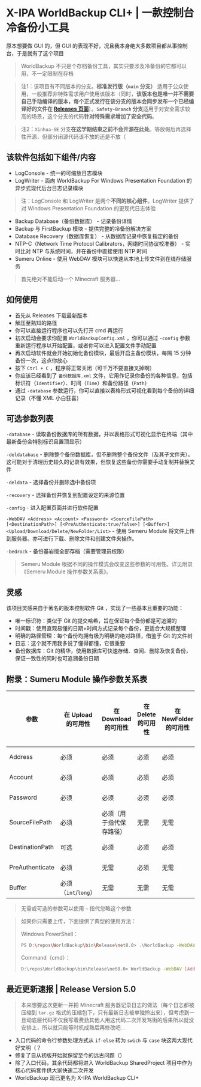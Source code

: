 ﻿# X-IPA WorldBackup CLI+ | 一款控制台冷备份小工具

原本想要做 GUI 的，但 GUI 的表现不好，况且我本身绝大多数项目都从事控制台，于是就有了这个项目

> WorldBackup 不只是个存档备份工具，其实只要涉及冷备份的它都可以用，不一定限制在存档

> 注1：该项目有不同版本的分支。**标准发行版（`main` 分支）** 适用于公众使用，一般推荐非特殊需求用户使用该版本（同时，**该版本也是唯一并不需要自己手动编译的版本，每个正式发行在该分支的版本会同步发布一个已经编译好的文件在 [Releases 页面](https://github.com/Lavaver/WorldBackup/releases)**）。**`Safety-Branch` 分支**适用于对安全需求较高的场景，这个分支的代码**针对特殊需求增加了安全代码**。

> 注2：`Xinhua-SE` 分支**在这学期结束之前不会开源在此处**。等放假后再选择性开源，但部分闭源代码该不放的还是不放（

## 该软件包括如下组件/内容

- LogConsole - 统一的可缩放日志模块
- LogWriter - 面向 WorldBackup For Windows Presentation Foundation 的异步式现代后台日志记录模块

> 注：LogConsole 和 LogWriter 是两个**不同的核心组件**。LogWriter 提供了对 Windows Presentation Foundation 的更现代日志体验

- Backup Database（备份数据库） - 记录备份详情
- Backup 与 FirstBackup 模块 - 提供完整的冷备份解决方案
- Database Recovery（数据库恢复） - 从数据库记录中恢复指定的备份
- NTP-C（Network Time Protocol Calibrators，网络时间协议校准器） - 实时比对 NTP 与系统时间，并在备份中直接使用 NTP 时间
- Sumeru Online - 使用 WebDAV 模块可以快速从本地上传文件到在线存储服务

> 首先绝对不能启动一个 Minecraft 服务器...

## 如何使用

- 首先从 Releases 下载最新版本
- 解压至熟知的路径
- 你可以直接运行程序也可以先打开 cmd 再运行
- 初次启动会要求你配置 `WorldBackupConfig.xml` ，你可以通过 `-config` 参数重新运行程序以开始配置，或者你可以进入配置文件手动配置
- 再次启动软件就会开始初始化备份模块，最后开启主备份模块，每隔 15 分钟备份一次，这点你放心
- 按下 `Ctrl + C` ，程序将正常关闭（可千万不要直接叉掉啊）
- 你应该已经看到了 `备份数据库.xml` 文件，它用作记录你备份的各种信息，包括标识符（`Identifier`）、时间（`Time`）和备份路径（`Path`）
- 通过 `-database` 参数运行，你可以直接以表格形式可视化看到每个备份的详细记录（不懂 XML 小白狂喜）

## 可选参数列表

`-database` - 读取备份数据库的所有数据，并以表格形式可视化显示在终端（其中最新备份会特别标识且置顶显示）

`-deldatabase` - 删除整个备份数据库，但不删除整个备份文件（及其子文件夹）。这可能对于清理历史较久的记录有效果，但恢复这些备份你需要手动复制并替换文件

`-deldata` - 选择备份并删除选中备份项

`-recovery` - 选择备份并恢复到配置设定的来源位置

`-config` - 进入配置页面并进行软件配置

`-WebDAV <Address> <Account> <Password> <SourceFilePath> [<DestinationPath>] [<PreAuthenticate:true/false>] [<Buffer>] <Upload/Download/Delete/NewFolder/List>` - 使用 Semeru Module 将文件上传到服务器。亦可进行下载、删除文件和创建文件夹操作。

`-bedrock` - 备份基岩版全部存档（需要管理员权限）

> Semeru Module 根据不同的操作模式会改变这些参数的可用性。详见附录《Semeru Module 操作参数关系表》。

## 灵感

该项目灵感来自于著名的版本控制软件 Git ，实现了一些基本且重要的功能：

- 唯一标识符：类似于 Git 的提交哈希，旨在保证每个备份都是可追溯的
- 时间戳：使用直观易懂的日期+时间方式记录每个备份，更适合大规模整理
- 明确的路径管理：每个备份均拥有极为明确的绝对路径，借鉴于 Git 的文件树
- 日志：这个就不用我多说了懂得都懂，它很重要
- 备份数据库：Git 的精华，使用数据库可快速存储、查阅、删除及恢复备份，保证一致性的同时也可追溯备份日期

## 附录：Sumeru Module 操作参数关系表

| 参数 | 在 Upload 的可用性 | 在 Download 的可用性 | 在 Delete 的可用性 | 在 NewFolder 的可用性 | 在 List 的可用性 |
| --- | --- | --- | --- | --- | --- |
| Address | 必须 | 必须 | 必须 | 必须 | 必须 |
| Account | 必须 | 必须 | 必须 | 必须 | 必须 |
| Password | 必须 | 必须 | 必须 | 必须 | 必须 |
| SourceFilePath | 必须 | 必须（用于指代保存路径） | 无需 | 无需 | 无需 |
| DestinationPath | 可选 | 必须 | 必须 | 必须 | 无需 |
| PreAuthenticate | 必须 | 无需 | 必须 | 无需 | 无需 |
| Buffer | 必须（`int`/`long`） | 无需 | 无需 | 无需 | 无需 |

> 无需或可选的参数可以使用 `~` 指代忽略这个参数

> 如果你只需要上传，下面提供了典型的使用方法：
>
> Windows PowerShell：
> ```bash
> PS D:\repos\WorldBackup\bin\Release\net8.0> .\WorldBackup -WebDAV [Address] [Account] [Password] [SourceFile] [DestinationPath] [true/false] 4096 Upload
>```
> Command（cmd）：
>```bash
> D:\repos\WorldBackup\bin\Release\net8.0> WorldBackup -WebDAV [Address] [Account] [Password] [SourceFile] [DestinationPath] [true/false] 4096 Upload
>```

## 最近更新速报 | Release Version 5.0 

> 本来想要这次更新一并把 Minecraft 服务器记录日志的做法（每个日志都被压缩到	`tar.gz` 格式的压缩包下，只有最新日志被单独拎出来），但考虑到一旦动底层代码不仅我写着费劲其他人用这代码二次开发骂街的后果所以就没安排上，所以就只能等时机成熟后再修改吧...

- 入口代码的命令行参数处理方式从 `if-else` 转为 `swich` 与 `case` 块这两大现代好文明（？
- 修复了自从初版开始就保留至今的远古问题（）
- 除了入口代码，其余代码都将进入 WorldBackup SharedProject 项目中作为核心代码套件供大家快速二次开发
- WorldBackup 现已更名为 X-IPA WorldBackup CLI+
